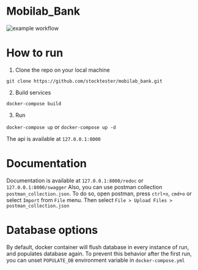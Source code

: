 # Mobilab_Bank

![example workflow](https://github.com/stocktester/mobilab_bank/actions/workflows/main.yml/badge.svg)

# How to run
1. Clone the repo on your local machine

`git clone https://github.com/stocktester/mobilab_bank.git`

2. Build services

`docker-compose build`

3. Run

`docker-compose up`  or `docker-compose up -d`

The api is available at `127.0.0.1:8000`

# Documentation

Documentation is available at `127.0.0.1:8000/redoc` or `127.0.0.1:8000/swagger`
Also, you can use postman collection `postman_collection.json`. To do so, open postman, press `ctrl+o`, `cmd+o` or select `Import` from `File` menu.
Then select `File > Upload Files > postman_collection.json`

# Database options

By default, docker container will flush database in every instance of run, and populates database again.
To prevent this behavior after the first run, you can unset `POPULATE_DB` environment variable in `docker-compose.yml`
